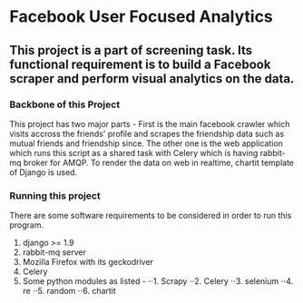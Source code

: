 # Facebook User Focused Analytics
## This project is a part of screening task. Its functional requirement is to build a Facebook scraper and perform visual analytics on the data.

### Backbone of this Project
This project has two major parts -
First is the main facebook crawler which visits accross the friends' profile and scrapes the friendship data such as mutual friends and friendship since.
The other one is the web application which runs this script as a shared task with Celery which is having rabbit-mq broker for AMQP. To render the data on web in realtime, chartit template of Django is used.

### Running this project
There are some software requirements to be considered in order to run this program.
1. django >= 1.9
2. rabbit-mq server
3. Mozilla Firefox with its geckodriver
4. Celery
5. Some python modules as listed -
⋅⋅1. Scrapy
⋅⋅2. Celery
⋅⋅3. selenium
⋅⋅4. re
⋅⋅5. random
⋅⋅6. chartit